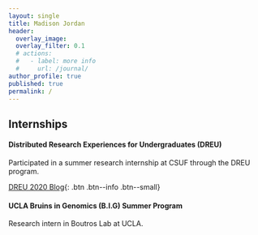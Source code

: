 ```yaml
---
layout: single
title: Madison Jordan
header:
  overlay_image: 
  overlay_filter: 0.1
  # actions:
  #   - label: more info
  #     url: /journal/
author_profile: true
published: true
permalink: /
---
```


## Internships

#### Distributed Research Experiences for Undergraduates (DREU)
Participated in a summer research internship at CSUF through the DREU program.

[DREU 2020 Blog](https://madisonjordan.github.io/dreu2020_madisonjordan/){: .btn .btn--info .btn--small}

#### UCLA Bruins in Genomics (B.I.G) Summer Program
Research intern in Boutros Lab at UCLA.
